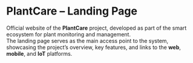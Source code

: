 # PlantCare – Landing Page

Official website of the **PlantCare** project, developed as part of the smart ecosystem for plant monitoring and management.  
The landing page serves as the main access point to the system, showcasing the project’s overview, key features, and links to the **web**, **mobile**, and **IoT** platforms.
